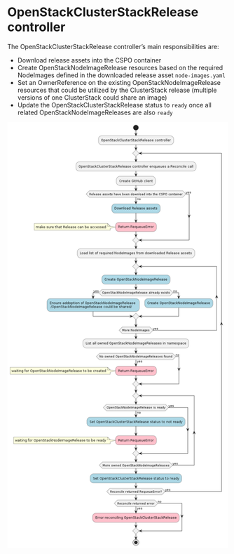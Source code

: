 
# OpenStackClusterStackRelease controller

The OpenStackClusterStackRelease controller’s main responsibilities are:

- Download release assets into the CSPO container
- Create OpenStackNodeImageRelease resources based on the required NodeImages defined in the downloaded release asset `node-images.yaml`
- Set an OwnerReference on the existing OpenStackNodeImageRelease resources that could be utilized by the ClusterStack release (multiple versions of one ClusterStack could share an image)
- Update the OpenStackClusterStackRelease status to `ready` once all related OpenStackNodeImageReleases are also `ready`

![OSCSR controller](./images/openstackclusterstackrelease-controller.png "OSCSR controller")
